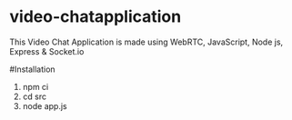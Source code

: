 # video-chatapplication
This Video Chat Application is made using WebRTC, JavaScript, Node js, Express & Socket.io

#Installation

1. npm ci
2. cd src
3. node app.js
